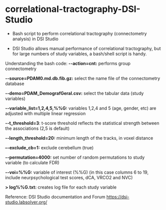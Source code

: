 # correlational-tractography-DSI-Studio
- Bash script to perform correlational tractography (connectometry analysis) in DSI Studio

- DSI Studio allows manual performance of correlational tractography, but for large numbers of study variables, a bash/shell script is handy.

Understanding the bash code:
**--action=cnt:** performs group connectometry 

**--source=PDAM0.md.db.fib.gz:** select the name file of the connectometry database

**--demo=PDAM_DemografGeral.csv:** select the tabular data (study variables)

**--variable_list=1,2,4,5,%%G:** variables 1,2,4 and 5 (age, gender, etc) are adjusted with multiple linear regression

**--t_threshold=3**:  t-score threshold reflects the statistical strength between the associations (2,5 is default)

**--length_threshold=20:** minimum length of the tracks, in voxel distance

**–-exclude_cb=1:** exclude cerebellum (true)

**--permutation=4000:** set number of random permutations to study variable (to calculate FDR)

**--voi=%%G:** variable of interest (%%G) (in this case columns 6 to 19, include neurpsychological test scores, dCA, VRCO2 and NVC)
 
**> log%%G.txt:** creates log file for each study variable

Reference: DSI Studio documentation and Forum https://dsi-studio.labsolver.org/
